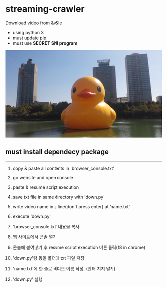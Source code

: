 # streaming-crawler 
Download video from &v&le

* using python 3
* must update pip
* must use **SECRET SNI program**


![Alt text](/dog.jpg)


## must install dependecy package 


* * *

1. copy & paste all contents in 'browser_console.txt'
2. go website and open console
3. paste & resume script execution
4. save txt file in same directory with 'down.py'
5. write video name in a line(don't press enter) at 'name.txt'
5. execute 'down.py'

1. 'browser_console.txt' 내용을 복사
2. 웹 사이트에서 콘솔 열기
3. 콘솔에 붙여넣기 후 resume script execution 버튼 클릭(f8 in chrome)
4. 'down.py'랑 동일 폴더에 txt 파일 저장
5. 'name.txt'에 한 줄로 비디오 이름 작성. (엔터 치지 말기)
6. 'down.py' 실행